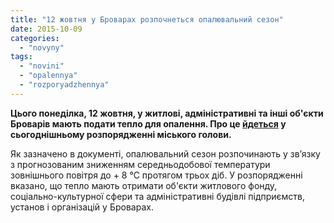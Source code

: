 ```yaml
---
title: "12 жовтня у Броварах розпочнеться опалювальний сезон"
date: 2015-10-09
categories: 
  - "novyny"
tags: 
  - "novini"
  - "opalennya"
  - "rozporyadzhennya"
---
```


**Цього понеділка, 12 жовтня, у житлові, адміністративні та інші об'єкти Броварів мають подати тепло для опалення. Про це [йдеться](http://docs.pravo-znaty.org.ua/p30147/09.10.2015/171) у сьогоднішньому розпорядженні міського голови.**

Як зазначено в документі, опалювальний сезон розпочинають у зв’язку з прогнозованим зниженням середньодобової температури зовнішнього повітря до + 8 °С протягом трьох діб. У розпорядженні вказано, що тепло мають отримати об'єкти житлового фонду, соціально-культурної сфери та адміністративні будівлі підприємств, установ і організацій у Броварах.

